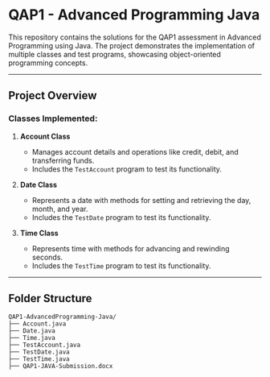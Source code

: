 # QAP1 - Advanced Programming Java

This repository contains the solutions for the QAP1 assessment in Advanced Programming using Java. The project demonstrates the implementation of multiple classes and test programs, showcasing object-oriented programming concepts.

---

## **Project Overview**
### **Classes Implemented:**
1. **Account Class**  
   - Manages account details and operations like credit, debit, and transferring funds.  
   - Includes the `TestAccount` program to test its functionality.

2. **Date Class**  
   - Represents a date with methods for setting and retrieving the day, month, and year.  
   - Includes the `TestDate` program to test its functionality.

3. **Time Class**  
   - Represents time with methods for advancing and rewinding seconds.  
   - Includes the `TestTime` program to test its functionality.

---

## **Folder Structure**
```plaintext
QAP1-AdvancedProgramming-Java/
├── Account.java
├── Date.java
├── Time.java
├── TestAccount.java
├── TestDate.java
├── TestTime.java
├── QAP1-JAVA-Submission.docx
